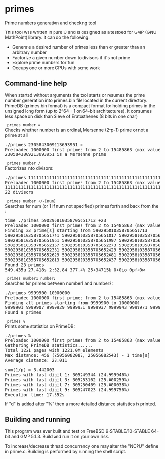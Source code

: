 # primes
Prime numbers generation and checking tool

This tool was written in pure C and is designed as a testbed for GMP (GNU MathPoint) library. It can do the following:
* Generate a desired number of primes less than or greater than an arbitrary number
* Factorize a given number down to divisors if it's not prime
* Explore prime numbers for fun
* Occupy one or more CPUs with some work

 <h2>Command-line help</h2>
 When started without arguments the tool starts or resumes the prime number generation into primes.bin file located in the current directory. PrimeDB (primes.bin format) is a compact format for holding primes in the unsigned long form (up to 2^64 - 1 on 64-bit architectures). It consumes less space on disk than Sieve of Eratosthenes (8 bits in one char).
 
<code>   primes number =</code><br/>
Checks whether number is an ordinal, Mersenne (2^p-1) prime or not a prime at all:
<pre>./primes 2305843009213693951 =
Preloaded 1000000 first primes from 2 to 15485863 (max value in PrimeDB = 28024330787)
2305843009213693951 is a Mersenne prime</pre>

<code>  primes number /</code><br/>
Factorizes <number> into divisors:
<pre>./primes 111111111111111111111111111111111111111111111111111111111111111111111111111111111111 /
Preloaded 1000000 first primes from 2 to 15485863 (max value in PrimeDB = 28024330787)
111111111111111111111111111111111111111111111111111111111111111111111111111111111111 = 3 * 7 * 11 * 13 * 29 * 37 * 43 * 101 * 127 * 239 * 281 * 1933 * 2689 * 4649 * 9901 * 226549 * 459691 * 909091 * 10838689 * 121499449 * 7 * 4458192223320340849
22 divisors</pre>

<code>  primes number +/-[num]</code><br/>
Searches for num (or 1 if num not specified) primes forth and back from the <number>:
<pre>time ./primes 590295810358705651713 +23
Preloaded 1000000 first primes from 2 to 15485863 (max value in PrimeDB = 28048384121)
Finding 23 prime[s] starting from 590295810358705651713
590295810358705651741 590295810358705651817 590295810358705651829 590295810358705651951
590295810358705651961 590295810358705651997 590295810358705652021 590295810358705652153
590295810358705652167 590295810358705652273 590295810358705652281 590295810358705652287
590295810358705652381 590295810358705652429 590295810358705652563 590295810358705652627
590295810358705652629 590295810358705652681 590295810358705652797 590295810358705652809
590295810358705652813 590295810358705652837 590295810358705652891
Found 23 primes
549.435u 27.418s 2:32.84 377.4% 25+34715k 0+0io 0pf+0w</pre>

<code>  primes number1 number2</code><br/>
Searches for primes between number1 and number2:
<pre>./primes 9999900 10000000
Preloaded 1000000 first primes from 2 to 15485863 (max value in PrimeDB = 28096512887)
Finding all primes starting from 9999900 to 10000000
9999901 9999907 9999929 9999931 9999937 9999943 9999971 9999973 9999991
Found 9 primes</pre>

<code>  primes %</code><br/>
Prints some statistics on PrimeDB:
<pre>./primes %
Preloaded 1000000 first primes from 2 to 15485863 (max value in PrimeDB = 28096512887)
Gathering PrimeDB statistics......
Total 1221 pages with 1221.0M elements
Max distance: 456 (25056082087, 25056082543) - 1 time[s]
Average distance: 23.011

sum(1/p) = 3.442003
Primes with last digit 1: 305249344 (24.999946%)
Primes with last digit 3: 305253162 (25.000259%)
Primes with last digit 7: 305250469 (25.000038%)
Primes with last digit 9: 305247023 (24.999756%)
Execution time: 17.552s</pre>
If "d" is added after "%" then a more detailed distance statistics is printed.

<h2>Building and running</h2>
This program was ever built and test on FreeBSD 9-STABLE/10-STABLE 64-bit and GMP 5.1.3. Build and run it on your own risk.

To increase/decrease thread concurrency one may alter the "NCPU" define in prime.c. Building is performed by running the shell script.
